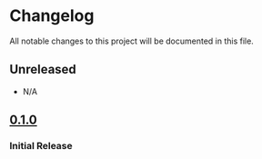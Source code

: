 # Changelog

All notable changes to this project will be documented in this file.

## Unreleased

- N/A

## [0.1.0]

### Initial Release

[Unreleased]: https://github.com/joeyagreco/hacker-news/compare/v0.1.0...HEAD
[0.1.0]: https://github.com/joeyagreco/hacker-news/releases/tag/v0.1.0
